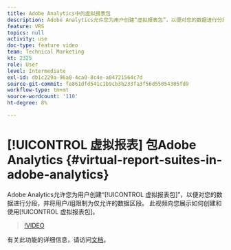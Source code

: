 ```yaml
---
title: Adobe Analytics中的虚拟报表包
description: Adobe Analytics允许您为用户创建“虚拟报表包”，以便对您的数据进行分段，并将用户/群组限制为仅允许的数据区段。 此视频向您展示了如何创建和使用虚拟报表包。
feature: VRS
topics: null
activity: use
doc-type: feature video
team: Technical Marketing
kt: 2325
role: User
level: Intermediate
exl-id: db1c229a-96a0-4ca0-8c4e-a04721564c7d
source-git-commit: fe861dfd541c1b9cb3b233fa3f56d55054305fd9
workflow-type: tm+mt
source-wordcount: '110'
ht-degree: 8%

---
```


# [!UICONTROL 虚拟报表] 包Adobe Analytics {#virtual-report-suites-in-adobe-analytics}

Adobe Analytics允许您为用户创建“[!UICONTROL 虚拟报表包]”，以便对您的数据进行分段，并将用户/组限制为仅允许的数据区段。 此视频向您展示如何创建和使用[!UICONTROL 虚拟报表包]。

>[!VIDEO](https://video.tv.adobe.com/v/25412/?quality=12)

有关此功能的详细信息，请访问[文档](https://experienceleague.adobe.com/docs/analytics/components/virtual-report-suites/vrs-about.html?lang=en)。
